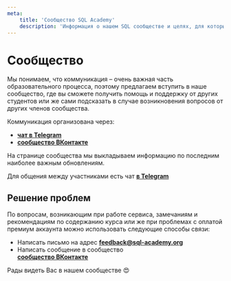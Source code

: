 ```yaml
---
meta:
    title: 'Сообщество SQL Academy'
    description: 'Информация о нашем SQL сообществе и целях, для которых оно организовано, а также о доступных способах связи с администрацией данного сервиса.'
---
```


# Сообщество

Мы понимаем, что коммуникация – очень важная часть образовательного процесса, поэтому предлагаем вступить в наше сообщество, где
вы сможете получить помощь и поддержку от других студентов или же сами подсказать в случае возникновения вопросов от других членов сообщества.

Коммуникация организована через:

-   **<a href="https://t.me/sqlacademyorg/21" target="_blank">чат в Telegram</a>**
-   **<a href="https://vk.com/sqlacademy" target="_blank">сообщество ВКонтакте</a>**

На странице сообщества мы выкладываем информацию по последним наиболее важным обновлениям.

Для общения между участниками есть чат **<a href="https://t.me/sqlacademyorg" target="_blank">в Telegram </a>**

## Решение проблем

По вопросам, возникающим при работе сервиса, замечаниям и рекомендациям по содержанию курса или же при проблемах с оплатой премиум аккаунта можно использовать
следующие способы связи:

-   Написать письмо на адрес
    **[feedback@sql-academy.org](mailto:feedback@sql-academy.org)**
-   Написать сообщение в сообщество  
     **<a href="https://vk.com/sqlacademy" target="_blank"> сообщество ВКонтакте</a>**

Рады видеть Вас в нашем сообществе 😍
